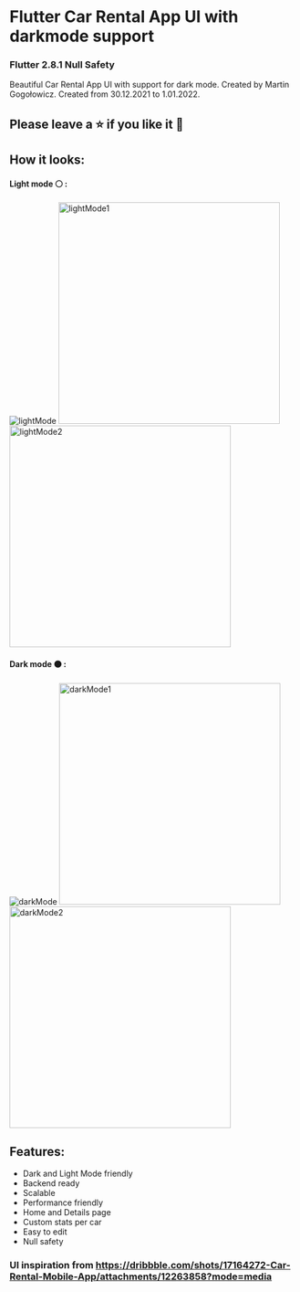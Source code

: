 # Flutter Car Rental App UI with darkmode support
### Flutter 2.8.1 Null Safety
Beautiful Car Rental App UI with support for dark mode. Created by Martin Gogołowicz. Created from 30.12.2021 to 1.01.2022.
## Please leave a ⭐ if you like it 💙
## How it looks:
#### Light mode ⚪ :
![lightMode](https://user-images.githubusercontent.com/81767518/147861746-447f2c10-bf73-4b4c-91b0-77ed7d82dc9d.gif)
<img width="388" alt="lightMode1" src="https://user-images.githubusercontent.com/81767518/147861749-e9d725ac-2f03-4dba-a9ba-5b259d682994.png">
<img width="388" alt="lightMode2" src="https://user-images.githubusercontent.com/81767518/147861751-fa4d251f-1038-496e-a396-384f6670fc94.png">


#### Dark mode ⚫ :
![darkMode](https://user-images.githubusercontent.com/81767518/147861743-ce238de0-b46e-4835-9dd1-8d9e4cb26476.gif)
<img width="388" alt="darkMode1" src="https://user-images.githubusercontent.com/81767518/147861755-4fac134a-84f3-49e0-8631-d9d2601c6bc1.png">
<img width="388" alt="darkMode2" src="https://user-images.githubusercontent.com/81767518/147861757-d99502db-82a3-49a6-ba80-cecdc9b2c98f.png">




## Features:
- Dark and Light Mode friendly
- Backend ready
- Scalable
- Performance friendly
- Home and Details page
- Custom stats per car
- Easy to edit
- Null safety

### UI inspiration from https://dribbble.com/shots/17164272-Car-Rental-Mobile-App/attachments/12263858?mode=media
